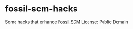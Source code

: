 # fossil-scm-hacks
Some hacks that enhance [Fossil SCM](http://fossil-scm.org)
License: Public Domain
